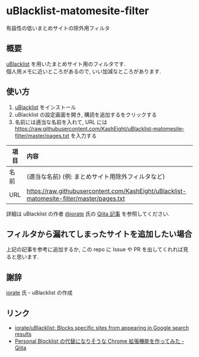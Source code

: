 # uBlacklist-matomesite-filter
有益性の低いまとめサイトの除外用フィルタ

## 概要
[uBlacklist](https://chrome.google.com/webstore/detail/ublacklist/pncfbmialoiaghdehhbnbhkkgmjanfhe?hl=ja) を用いたまとめサイト用のフィルタです.  
個人用メモに近いところがあるので, いい加減なところがあります.

## 使い方
1. [uBlacklist](https://chrome.google.com/webstore/detail/ublacklist/pncfbmialoiaghdehhbnbhkkgmjanfhe?hl=ja) をインストール
1. uBlacklist の設定画面を開き, 購読を追加するをクリックする
1. 名前には適当な名前を入れて, URL には https://raw.githubusercontent.com/KashEight/uBlacklist-matomesite-filter/master/pages.txt を入力する

| 項目 | 内容 |
| ---- | :---- |
| 名前 | (適当な名前) (例: まとめサイト用除外フィルタなど) |
| URL | https://raw.githubusercontent.com/KashEight/uBlacklist-matomesite-filter/master/pages.txt |

詳細は uBlacklist の作者 [@iorate](https://github.com/iorate) 氏の [Qiita 記事](https://qiita.com/iorate/items/9ff65360fbdf4082476a) を参照してください.

## フィルタから漏れてしまったサイトを追加したい場合
上記の記事を参考に追加するか, この repo に Issue や PR を出してくれれば見ると思います.

## 謝辞
[iorate](https://github.com/iorate) 氏 - uBlacklist の作成

## リンク
* [iorate/uBlacklist: Blocks specific sites from appearing in Google search results](https://github.com/iorate/uBlacklist)
* [Personal Blocklist の代替になりそうな Chrome 拡張機能を作ってみた - Qiita](https://qiita.com/iorate/items/9ff65360fbdf4082476a)
